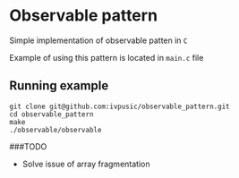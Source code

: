 Observable pattern
==================

Simple implementation of observable patten in ``C``

Example of using this pattern is located in ``main.c`` file

Running example
---------------

```
git clone git@github.com:ivpusic/observable_pattern.git
cd observable_pattern
make
./observable/observable
```

###TODO

- Solve issue of array fragmentation
